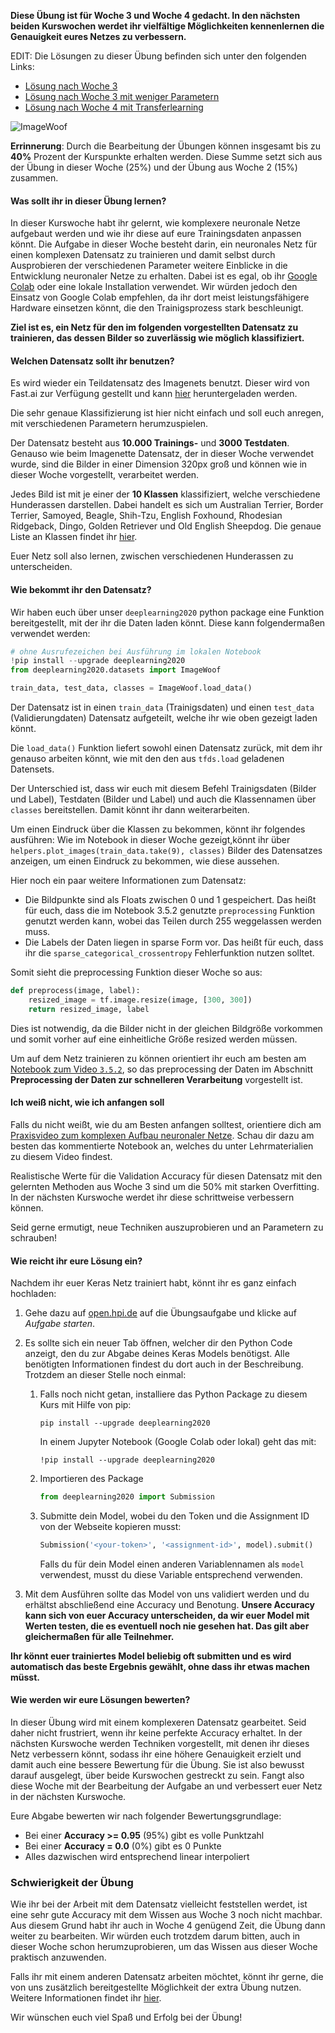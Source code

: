 **Diese Übung ist für Woche 3 und Woche 4 gedacht. In den nächsten beiden Kurswochen werdet ihr vielfältige Möglichkeiten kennenlernen die Genauigkeit eures Netzes zu verbessern.**

EDIT: Die Lösungen zu dieser Übung befinden sich unter den folgenden Links:
- [Lösung nach Woche 3](https://colab.research.google.com/drive/1Oqdv-ldz4WZJqhMbcjQJ24fBh2km4xIb)
- [Lösung nach Woche 3 mit weniger Parametern](https://colab.research.google.com/drive/1C0YDbJb7qug0ibum4Ox8MI3l2vHSSi_G)
- [Lösung nach Woche 4 mit Transferlearning](https://colab.research.google.com/drive/1JSgk_njvRxCl5njT1pQ1WuSKOnwzen9T)

![ImageWoof](https://drive.google.com/uc?id=1UVjiie92RMAcsmSgRpNugANX2m7nJOIx)

**Errinnerung**: Durch die Bearbeitung der Übungen können insgesamt bis zu **40%** Prozent der Kurspunkte erhalten werden. Diese Summe setzt sich aus der Übung in dieser Woche (25%) und der Übung aus Woche 2 (15%) zusammen.

#### Was sollt ihr in dieser Übung lernen?

In dieser Kurswoche habt ihr gelernt, wie komplexere neuronale Netze aufgebaut werden und wie ihr diese auf eure Trainingsdaten anpassen könnt. Die Aufgabe in dieser Woche besteht darin, ein neuronales Netz für einen komplexen Datensatz zu trainieren und damit selbst durch Ausprobieren der verschiedenen Parameter weitere Einblicke in die Entwicklung neuronaler Netze zu erhalten. Dabei ist es egal, ob ihr [Google Colab](https://colab.research.google.com/) oder eine lokale Installation verwendet. Wir würden jedoch den Einsatz von Google Colab empfehlen, da ihr dort meist leistungsfähigere Hardware einsetzen könnt, die den Trainigsprozess stark beschleunigt.

**Ziel ist es, ein Netz für den im folgenden vorgestellten Datensatz zu trainieren, das dessen Bilder so zuverlässig wie möglich klassifiziert.**

#### Welchen Datensatz sollt ihr benutzen?

Es wird wieder ein Teildatensatz des Imagenets benutzt. Dieser wird von Fast.ai zur Verfügung gestellt und kann [hier](https://github.com/fastai/imagenette) heruntergeladen werden.

Die sehr genaue Klassifizierung ist hier nicht einfach und soll euch anregen, mit verschiedenen Parametern herumzuspielen.

Der Datensatz besteht aus **10.000 Trainings-** und **3000 Testdaten**. Genauso wie beim Imagenette Datensatz, der in dieser Woche verwendet wurde, sind die Bilder in einer Dimension 320px groß und können wie in dieser Woche vorgestellt, verarbeitet werden.

Jedes Bild ist mit je einer der **10 Klassen** klassifiziert, welche verschiedene Hunderassen darstellen. Dabei handelt es sich um Australian Terrier, Border Terrier, Samoyed, Beagle, Shih-Tzu, English Foxhound, Rhodesian Ridgeback, Dingo, Golden Retriever und Old English Sheepdog. Die genaue Liste an Klassen findet ihr [hier](https://github.com/fastai/imagenette).

Euer Netz soll also lernen, zwischen verschiedenen Hunderassen zu unterscheiden.

#### Wie bekommt ihr den Datensatz?

Wir haben euch über unser `deeplearning2020` python package eine Funktion bereitgestellt, mit der ihr die Daten laden könnt. Diese kann folgendermaßen verwendet werden:

```python
# ohne Ausrufezeichen bei Ausführung im lokalen Notebook
!pip install --upgrade deeplearning2020
from deeplearning2020.datasets import ImageWoof

train_data, test_data, classes = ImageWoof.load_data()
```
Der Datensatz ist in einen `train_data` (Trainigsdaten) und einen `test_data` (Validierungdaten) Datensatz aufgeteilt, welche ihr wie oben gezeigt laden könnt.

Die `load_data()` Funktion liefert sowohl einen Datensatz zurück, mit dem ihr genauso arbeiten könnt, wie mit den den aus `tfds.load` geladenen Datensets.

Der Unterschied ist, dass wir euch mit diesem Befehl Trainigsdaten (Bilder und Label), Testdaten (Bilder und Label) und auch die Klassennamen über `classes` bereitstellen. Damit könnt ihr dann weiterarbeiten.

Um einen Eindruck über die Klassen zu bekommen, könnt ihr folgendes ausführen:
Wie im Notebook in dieser Woche gezeigt,könnt ihr über `helpers.plot_images(train_data.take(9), classes)` Bilder des Datensatzes anzeigen, um einen Eindruck zu bekommen, wie diese aussehen.


Hier noch ein paar weitere Informationen zum Datensatz:
- Die Bildpunkte sind als Floats zwischen 0 und 1 gespeichert. Das heißt für euch, dass die im Notebook 3.5.2 genutzte `preprocessing` Funktion genutzt werden kann, wobei das Teilen durch 255 weggelassen werden muss.
- Die Labels der Daten liegen in sparse Form vor. Das heißt für euch, dass ihr die `sparse_categorical_crossentropy` Fehlerfunktion nutzen solltet.

Somit sieht die preprocessing Funktion dieser Woche so aus:
```python
def preprocess(image, label):
    resized_image = tf.image.resize(image, [300, 300])
    return resized_image, label
```
Dies ist notwendig, da die Bilder nicht in der gleichen Bildgröße vorkommen und somit vorher auf eine einheitliche Größe resized werden müssen.

Um auf dem Netz trainieren zu können orientiert ihr euch am besten am [Notebook zum Video `3.5.2`](https://colab.research.google.com/drive/18BGSjiQ9h7-XJ45HNV0iK2coaRTd8AQk), so das preprocessing der Daten im Abschnitt **Preprocessing der Daten zur schnelleren Verarbeitung** vorgestellt ist.

#### Ich weiß nicht, wie ich anfangen soll

Falls du nicht weißt, wie du am Besten anfangen solltest, orientiere dich am [Praxisvideo zum komplexen Aufbau neuronaler Netze](https://colab.research.google.com/drive/18BGSjiQ9h7-XJ45HNV0iK2coaRTd8AQk). Schau dir dazu am besten das kommentierte Notebook an, welches du unter Lehrmaterialien zu diesem Video findest.

Realistische Werte für die Validation Accuracy für diesen Datensatz mit den gelernten Methoden aus Woche 3 sind um die 50% mit starken Overfitting. In der nächsten Kurswoche werdet ihr diese schrittweise verbessern können.

Seid gerne ermutigt, neue Techniken auszuprobieren und an Parametern zu schrauben!

#### Wie reicht ihr eure Lösung ein?

Nachdem ihr euer Keras Netz trainiert habt, könnt ihr es ganz einfach hochladen:

1. Gehe dazu auf [open.hpi.de](https://open.hpi.de/) auf die Übungsaufgabe und klicke auf *Aufgabe starten*.
2. Es sollte sich ein neuer Tab öffnen, welcher dir den Python Code anzeigt, den du zur Abgabe deines Keras Models benötigst. Alle benötigten Informationen findest du dort auch in der Beschreibung. Trotzdem an dieser Stelle noch einmal:
    1. Falls noch nicht getan, installiere das Python Package zu diesem Kurs mit Hilfe von pip:
        ```
        pip install --upgrade deeplearning2020
        ```

        In einem Jupyter Notebook (Google Colab oder lokal) geht das mit:
        ```
        !pip install --upgrade deeplearning2020
        ```
    2. Importieren des Package
        ```python
        from deeplearning2020 import Submission
        ```
    3. Submitte dein Model, wobei du den Token und die Assignment ID von der Webseite kopieren musst:
        ```python
        Submission('<your-token>', '<assignment-id>', model).submit()
        ```
        Falls du für dein Model einen anderen Variablennamen als `model` verwendest, musst du diese Variable entsprechend verwenden.

3. Mit dem Ausführen sollte das Model von uns validiert werden und du erhältst abschließend eine Accuracy und Benotung. **Unsere Accuracy kann sich von euer Accuracy unterscheiden, da wir euer Model mit Werten testen, die es eventuell noch nie gesehen hat. Das gilt aber gleichermaßen für alle Teilnehmer.**

**Ihr könnt euer trainiertes Model beliebig oft submitten und es wird automatisch das beste Ergebnis gewählt, ohne dass ihr etwas machen müsst.**

#### Wie werden wir eure Lösungen bewerten?

In dieser Übung wird mit einem komplexeren Datensatz gearbeitet. Seid daher nicht frustriert, wenn ihr keine perfekte Accuracy erhaltet. In der nächsten Kurswoche werden Techniken vorgestellt, mit denen ihr dieses Netz verbessern könnt, sodass ihr eine höhere Genauigkeit erzielt und damit auch eine bessere Bewertung für die Übung. Sie ist also bewusst darauf ausgelegt, über beide Kurswochen gestreckt zu sein. Fangt also diese Woche mit der Bearbeitung der Aufgabe an und verbessert euer Netz in der nächsten Kurswoche.

Eure Abgabe bewerten wir nach folgender Bewertungsgrundlage:

- Bei einer **Accuracy >= 0.95** (95%) gibt es volle Punktzahl
- Bei einer **Accuracy = 0.0** (0%) gibt es 0 Punkte
- Alles dazwischen wird entsprechend linear interpoliert

### Schwierigkeit der Übung

Wie ihr bei der Arbeit mit dem Datensatz vielleicht feststellen werdet, ist eine sehr gute Accuracy mit dem Wissen aus Woche 3 noch nicht machbar. Aus diesem Grund habt ihr auch in Woche 4 genügend Zeit, die Übung dann weiter zu bearbeiten. Wir würden euch trotzdem darum bitten, auch in dieser Woche schon herumzuprobieren, um das Wissen aus dieser Woche praktisch anzuwenden.

Falls ihr mit einem anderen Datensatz arbeiten möchtet, könnt ihr gerne, die von uns zusätzlich bereitgestellte Möglichkeit der extra Übung nutzen. Weitere Informationen findet ihr [hier](https://open.hpi.de/courses/neuralnets2020/items/3vh2FG4fjjKKNPA2GnoQ8r).

Wir wünschen euch viel Spaß und Erfolg bei der Übung!
